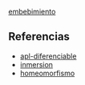 [embebimiento](pdf/embebimiento.pdf)

## Referencias
- [apl-diferenciable](./apl-diferenciable.md)
- [inmersion](./inmersion.md)
- [homeomorfismo](./homeomorfismo.md)
